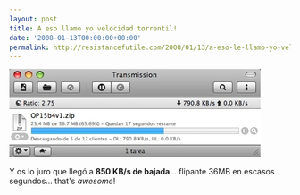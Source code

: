 ```yaml
---
layout: post
title: A eso llamo yo velocidad torrentil!
date: '2008-01-13T00:00:00+00:00'
permalink: http://resistancefutile.com/2008/01/13/a-eso-le-llamo-yo-velocidad-torrentil/
---
```

<img src='/assets/zz5e21e565.jpg' alt='Bajando un torrent esta mañana' class="centro_borde" />

Y os lo juro que llegó a <strong>850 KB/s de bajada</strong>... flipante 36MB en escasos segundos... that's <em>awesome</em>!
